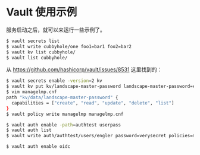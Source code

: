 # Vault 使用示例

服务启动之后，就可以来运行一些示例了。

```bash
$ vault secrets list
$ vault write cubbyhole/one foo1=bar1 foo2=bar2
$ vault kv list cubbyhole/
$ vault list cubbyhole/
```

从 https://github.com/hashicorp/vault/issues/8531 这里找到的：

```bash
$ vault secrets enable -version=2 kv
$ vault kv put kv/landscape-master-password landscape-master-password=evenmoresecret
$ vim managelmp.cnf
path "kv/data/landscape-master-password" {
  capabilities = ["create", "read", "update", "delete", "list"]
}
$ vault policy write managelmp managelmp.cnf 

$ vault auth enable -path=authtest userpass
$ vault auth list
$ vault write auth/authtest/users/engler password=verysecret policies=managelmp

$ vault auth enable oidc

```

